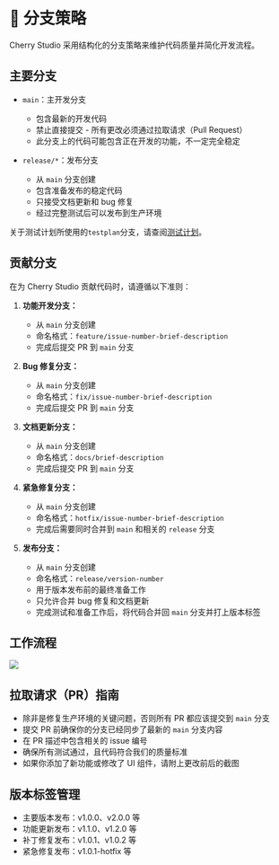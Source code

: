 # 🌿 分支策略

Cherry Studio 采用结构化的分支策略来维护代码质量并简化开发流程。

## 主要分支

- `main`：主开发分支

  - 包含最新的开发代码
  - 禁止直接提交 - 所有更改必须通过拉取请求（Pull Request）
  - 此分支上的代码可能包含正在开发的功能，不一定完全稳定

- `release/*`：发布分支
  - 从 `main` 分支创建
  - 包含准备发布的稳定代码
  - 只接受文档更新和 bug 修复
  - 经过完整测试后可以发布到生产环境

关于测试计划所使用的`testplan`分支，请查阅[测试计划](testplan-zh.md)。

## 贡献分支

在为 Cherry Studio 贡献代码时，请遵循以下准则：

1. **功能开发分支：**

   - 从 `main` 分支创建
   - 命名格式：`feature/issue-number-brief-description`
   - 完成后提交 PR 到 `main` 分支

2. **Bug 修复分支：**

   - 从 `main` 分支创建
   - 命名格式：`fix/issue-number-brief-description`
   - 完成后提交 PR 到 `main` 分支

3. **文档更新分支：**

   - 从 `main` 分支创建
   - 命名格式：`docs/brief-description`
   - 完成后提交 PR 到 `main` 分支

4. **紧急修复分支：**

   - 从 `main` 分支创建
   - 命名格式：`hotfix/issue-number-brief-description`
   - 完成后需要同时合并到 `main` 和相关的 `release` 分支

5. **发布分支：**
   - 从 `main` 分支创建
   - 命名格式：`release/version-number`
   - 用于版本发布前的最终准备工作
   - 只允许合并 bug 修复和文档更新
   - 完成测试和准备工作后，将代码合并回 `main` 分支并打上版本标签

## 工作流程

![](https://github.com/user-attachments/assets/61db64a2-fab1-4a16-8253-0c64c9df1a63)

## 拉取请求（PR）指南

- 除非是修复生产环境的关键问题，否则所有 PR 都应该提交到 `main` 分支
- 提交 PR 前确保你的分支已经同步了最新的 `main` 分支内容
- 在 PR 描述中包含相关的 issue 编号
- 确保所有测试通过，且代码符合我们的质量标准
- 如果你添加了新功能或修改了 UI 组件，请附上更改前后的截图

## 版本标签管理

- 主要版本发布：v1.0.0、v2.0.0 等
- 功能更新发布：v1.1.0、v1.2.0 等
- 补丁修复发布：v1.0.1、v1.0.2 等
- 紧急修复发布：v1.0.1-hotfix 等

